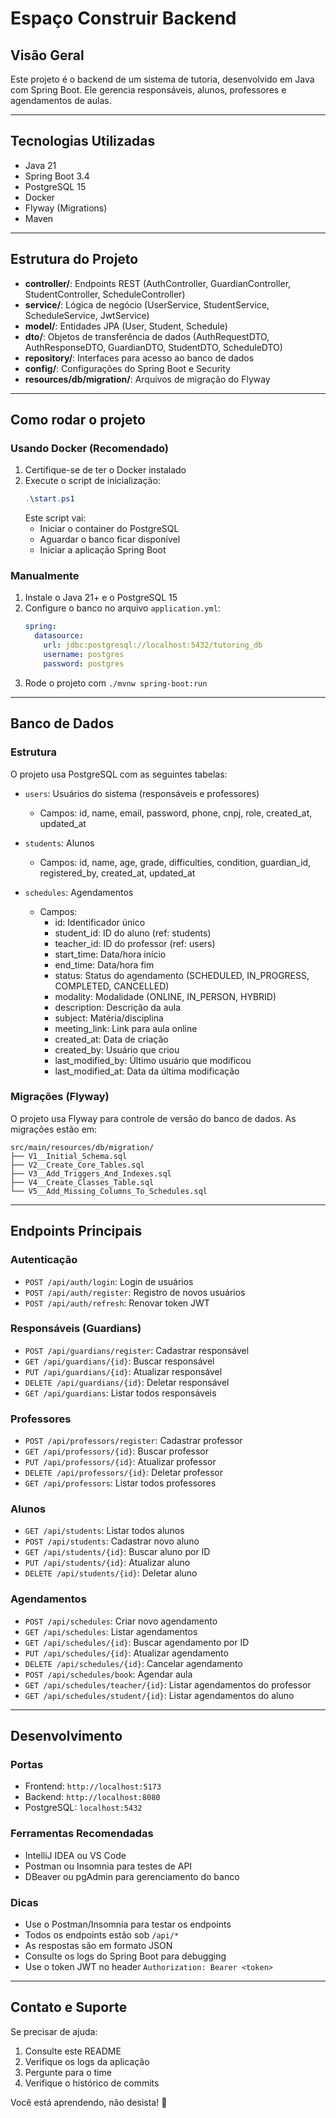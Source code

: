 # Espaço Construir Backend

## Visão Geral

Este projeto é o backend de um sistema de tutoria, desenvolvido em Java com Spring Boot. Ele gerencia responsáveis, alunos, professores e agendamentos de aulas.

---

## Tecnologias Utilizadas

- Java 21
- Spring Boot 3.4
- PostgreSQL 15
- Docker
- Flyway (Migrations)
- Maven

---

## Estrutura do Projeto

- **controller/**: Endpoints REST (AuthController, GuardianController, StudentController, ScheduleController)
- **service/**: Lógica de negócio (UserService, StudentService, ScheduleService, JwtService)
- **model/**: Entidades JPA (User, Student, Schedule)
- **dto/**: Objetos de transferência de dados (AuthRequestDTO, AuthResponseDTO, GuardianDTO, StudentDTO, ScheduleDTO)
- **repository/**: Interfaces para acesso ao banco de dados
- **config/**: Configurações do Spring Boot e Security
- **resources/db/migration/**: Arquivos de migração do Flyway

---

## Como rodar o projeto

### Usando Docker (Recomendado)

1. Certifique-se de ter o Docker instalado
2. Execute o script de inicialização:
   ```powershell
   .\start.ps1
   ```
   Este script vai:
   - Iniciar o container do PostgreSQL
   - Aguardar o banco ficar disponível
   - Iniciar a aplicação Spring Boot

### Manualmente

1. Instale o Java 21+ e o PostgreSQL 15
2. Configure o banco no arquivo `application.yml`:
   ```yaml
   spring:
     datasource:
       url: jdbc:postgresql://localhost:5432/tutoring_db
       username: postgres
       password: postgres
   ```
3. Rode o projeto com `./mvnw spring-boot:run`

---

## Banco de Dados

### Estrutura

O projeto usa PostgreSQL com as seguintes tabelas:

- `users`: Usuários do sistema (responsáveis e professores)

  - Campos: id, name, email, password, phone, cnpj, role, created_at, updated_at

- `students`: Alunos

  - Campos: id, name, age, grade, difficulties, condition, guardian_id, registered_by, created_at, updated_at

- `schedules`: Agendamentos
  - Campos:
    - id: Identificador único
    - student_id: ID do aluno (ref: students)
    - teacher_id: ID do professor (ref: users)
    - start_time: Data/hora início
    - end_time: Data/hora fim
    - status: Status do agendamento (SCHEDULED, IN_PROGRESS, COMPLETED, CANCELLED)
    - modality: Modalidade (ONLINE, IN_PERSON, HYBRID)
    - description: Descrição da aula
    - subject: Matéria/disciplina
    - meeting_link: Link para aula online
    - created_at: Data de criação
    - created_by: Usuário que criou
    - last_modified_by: Último usuário que modificou
    - last_modified_at: Data da última modificação

### Migrações (Flyway)

O projeto usa Flyway para controle de versão do banco de dados. As migrações estão em:

```
src/main/resources/db/migration/
├── V1__Initial_Schema.sql
├── V2__Create_Core_Tables.sql
├── V3__Add_Triggers_And_Indexes.sql
├── V4__Create_Classes_Table.sql
└── V5__Add_Missing_Columns_To_Schedules.sql
```

---

## Endpoints Principais

### Autenticação

- `POST /api/auth/login`: Login de usuários
- `POST /api/auth/register`: Registro de novos usuários
- `POST /api/auth/refresh`: Renovar token JWT

### Responsáveis (Guardians)

- `POST /api/guardians/register`: Cadastrar responsável
- `GET /api/guardians/{id}`: Buscar responsável
- `PUT /api/guardians/{id}`: Atualizar responsável
- `DELETE /api/guardians/{id}`: Deletar responsável
- `GET /api/guardians`: Listar todos responsáveis

### Professores

- `POST /api/professors/register`: Cadastrar professor
- `GET /api/professors/{id}`: Buscar professor
- `PUT /api/professors/{id}`: Atualizar professor
- `DELETE /api/professors/{id}`: Deletar professor
- `GET /api/professors`: Listar todos professores

### Alunos

- `GET /api/students`: Listar todos alunos
- `POST /api/students`: Cadastrar novo aluno
- `GET /api/students/{id}`: Buscar aluno por ID
- `PUT /api/students/{id}`: Atualizar aluno
- `DELETE /api/students/{id}`: Deletar aluno

### Agendamentos

- `POST /api/schedules`: Criar novo agendamento
- `GET /api/schedules`: Listar agendamentos
- `GET /api/schedules/{id}`: Buscar agendamento por ID
- `PUT /api/schedules/{id}`: Atualizar agendamento
- `DELETE /api/schedules/{id}`: Cancelar agendamento
- `POST /api/schedules/book`: Agendar aula
- `GET /api/schedules/teacher/{id}`: Listar agendamentos do professor
- `GET /api/schedules/student/{id}`: Listar agendamentos do aluno

---

## Desenvolvimento

### Portas

- Frontend: `http://localhost:5173`
- Backend: `http://localhost:8080`
- PostgreSQL: `localhost:5432`

### Ferramentas Recomendadas

- IntelliJ IDEA ou VS Code
- Postman ou Insomnia para testes de API
- DBeaver ou pgAdmin para gerenciamento do banco

### Dicas

- Use o Postman/Insomnia para testar os endpoints
- Todos os endpoints estão sob `/api/*`
- As respostas são em formato JSON
- Consulte os logs do Spring Boot para debugging
- Use o token JWT no header `Authorization: Bearer <token>`

---

## Contato e Suporte

Se precisar de ajuda:

1. Consulte este README
2. Verifique os logs da aplicação
3. Pergunte para o time
4. Verifique o histórico de commits

Você está aprendendo, não desista! 🚀
